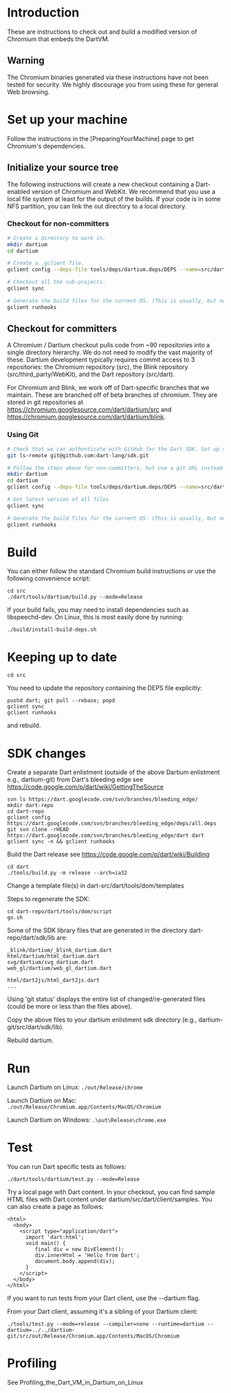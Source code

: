 # Introduction
These are instructions to check out and build a modified version of Chromium that embeds the DartVM.

## Warning

The Chromium binaries generated via these instructions have not been tested for security. We highly discourage you from using these for general Web browsing.

# Set up your machine
Follow the instructions in the [PreparingYourMachine] page to get Chromium's dependencies.

## Initialize your source tree
The following instructions will create a new checkout containing a Dart-enabled version of Chromium and WebKit. We recommend that you use a local file system at least for the output of the builds. If your code is in some NFS partition, you can link the out directory to a local directory.

### Checkout for non-committers

```bash
# Create a directory to work in.
mkdir dartium
cd dartium

# Create a .gclient file.
gclient config --deps-file tools/deps/dartium.deps/DEPS --name=src/dart https://github.com/dart-lang/sdk.git

# Checkout all the sub-projects.
gclient sync

# Generate the build files for the current OS. (This is usually, but not always, run as part of gclient sync.)
gclient runhooks
```

## Checkout for committers
A Chromium / Dartium checkout pulls code from ~90 repositories into a single directory hierarchy. We do not need to modify the vast majority of these. Dartium development typically requires commit access to 3 repositories: the Chromium repository (src), the Blink repository (src/third_party/WebKit), and the Dart repository (src/dart).

For Chromium and Blink, we work off of Dart-specific branches that we maintain. These are branched off of beta branches of chromium.  They are stored in git repositories at https://chromium.googlesource.com/dart/dartium/src and https://chromium.googlesource.com/dart/dartium/blink.

### Using Git
```bash
# Check that we can authenticate with GitHub for the Dart SDK. Set up ssh keys with Github if this fails.
git ls-remote git@github.com:dart-lang/sdk.git

# Follow the steps above for non-committers, but use a git URL instead of an HTTPS URL to check out
mkdir dartium
cd dartium
gclient config --deps-file tools/deps/dartium.deps/DEPS --name=src/dart git@github.com:dart-lang/sdk.git

# Get latest version of all files
gclient sync

# Generate the build files for the current OS. (This is usually, but not always, run as part of gclient sync.)
gclient runhooks
```

# Build
You can either follow the standard Chromium build instructions or use the following convenience script:

```
cd src
./dart/tools/dartium/build.py --mode=Release
```
If your build fails, you may need to install dependencies such as libspeechd-dev. On Linux, this is most easily done by running:

```
./build/install-build-deps.sh
```

# Keeping up to date
```
cd src
```
You need to update the repository containing the DEPS file explicitly:

```
pushd dart; git pull --rebase; popd
gclient sync
gclient runhooks
```
and rebuild.

# SDK changes

Create a separate Dart enlistment (outside of the above Dartium enlistment e.g., dartium-git) from Dart's bleeding edge see https://code.google.com/p/dart/wiki/GettingTheSource

```
svn ls https://dart.googlecode.com/svn/branches/bleeding_edge/
mkdir dart-repo
cd dart-repo
gclient config https://dart.googlecode.com/svn/branches/bleeding_edge/deps/all.deps
git svn clone -rHEAD https://dart.googlecode.com/svn/branches/bleeding_edge/dart dart
gclient sync -n && gclient runhooks
```
Build the Dart release see https://code.google.com/p/dart/wiki/Building

```
cd dart
./tools/build.py -m release --arch=ia32
```
Change a template file(s) in dart-src/dart/tools/dom/templates

Steps to regenerate the SDK:

```
cd dart-repo/dart/tools/dom/script
go.sh
```
Some of the SDK library files that are generated in the directory dart-repo/dart/sdk/lib are:

```
_blink/dartium/_blink_dartium.dart
html/dartium/html_dartium.dart
svg/dartium/svg_dartium.dart
web_gl/dartium/web_gl_dartium.dart

html/dart2js/html_dart2js.dart
...
```

Using 'git status' displays the entire list of changed/re-generated files (could be more or less than the files above).

Copy the above files to your dartium enlistment sdk directory (e.g., dartium-git/src/dart/sdk/lib).

Rebuild dartium.


# Run
Launch Dartium on Linux: `./out/Release/chrome`

Launch Dartium on Mac: `./out/Release/Chromium.app/Contents/MacOS/Chromium`

Launch Dartium on Windows: `.\out\Release\chrome.exe`

# Test
You can run Dart specific tests as follows:

```
./dart/tools/dartium/test.py --mode=Release
```
Try a local page with Dart content. In your checkout, you can find sample HTML files with Dart content under dartium/src/dart/client/samples. You can also create a page as follows:

```
<html>
  <body>
    <script type="application/dart">
      import 'dart:html';
      void main() {
         final div = new DivElement();
         div.innerHtml = 'Hello from Dart';
         document.body.append(div);
      }
    </script>
  </body>
</html>
```

If you want to run tests from your Dart client, use the --dartium flag.

From your Dart client, assuming it's a sibling of your Dartium client:

```
./tools/test.py --mode=release --compiler=none --runtime=dartium --dartium=../../dartium-git/src/out/Release/Chromium.app/Contents/MacOS/Chromium
```

# Profiling
See Profiling_the_Dart_VM_in_Dartium_on_Linux